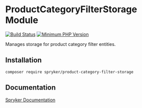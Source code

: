 # ProductCategoryFilterStorage Module
[![Build Status](https://travis-ci.org/spryker/product-category-filter-storage.svg)](https://travis-ci.org/spryker/product-category-filter-storage)
[![Minimum PHP Version](https://img.shields.io/badge/php-%3E%3D%207.2-8892BF.svg)](https://php.net/)

Manages storage for product category filter entities.

## Installation

```
composer require spryker/product-category-filter-storage
```

## Documentation

[Spryker Documentation](https://academy.spryker.com/developing_with_spryker/module_guide/modules.html)

